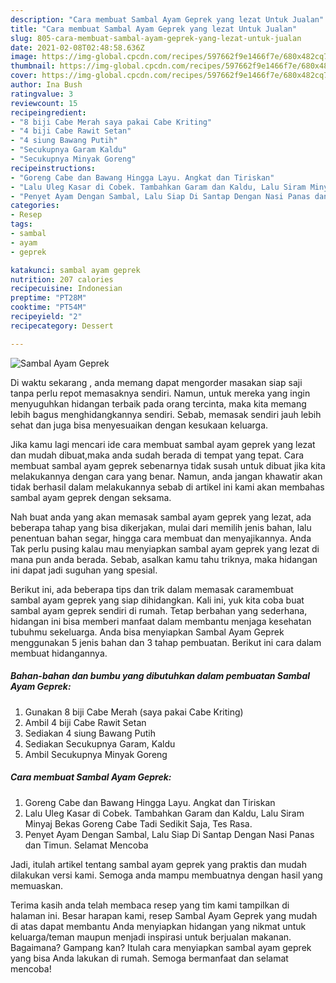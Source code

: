 ```yaml
---
description: "Cara membuat Sambal Ayam Geprek yang lezat Untuk Jualan"
title: "Cara membuat Sambal Ayam Geprek yang lezat Untuk Jualan"
slug: 805-cara-membuat-sambal-ayam-geprek-yang-lezat-untuk-jualan
date: 2021-02-08T02:48:58.636Z
image: https://img-global.cpcdn.com/recipes/597662f9e1466f7e/680x482cq70/sambal-ayam-geprek-foto-resep-utama.jpg
thumbnail: https://img-global.cpcdn.com/recipes/597662f9e1466f7e/680x482cq70/sambal-ayam-geprek-foto-resep-utama.jpg
cover: https://img-global.cpcdn.com/recipes/597662f9e1466f7e/680x482cq70/sambal-ayam-geprek-foto-resep-utama.jpg
author: Ina Bush
ratingvalue: 3
reviewcount: 15
recipeingredient:
- "8 biji Cabe Merah saya pakai Cabe Kriting"
- "4 biji Cabe Rawit Setan"
- "4 siung Bawang Putih"
- "Secukupnya Garam Kaldu"
- "Secukupnya Minyak Goreng"
recipeinstructions:
- "Goreng Cabe dan Bawang Hingga Layu. Angkat dan Tiriskan"
- "Lalu Uleg Kasar di Cobek. Tambahkan Garam dan Kaldu, Lalu Siram Minyaj Bekas Goreng Cabe Tadi Sedikit Saja, Tes Rasa."
- "Penyet Ayam Dengan Sambal, Lalu Siap Di Santap Dengan Nasi Panas dan Timun. Selamat Mencoba"
categories:
- Resep
tags:
- sambal
- ayam
- geprek

katakunci: sambal ayam geprek 
nutrition: 207 calories
recipecuisine: Indonesian
preptime: "PT28M"
cooktime: "PT54M"
recipeyield: "2"
recipecategory: Dessert

---
```



![Sambal Ayam Geprek](https://img-global.cpcdn.com/recipes/597662f9e1466f7e/680x482cq70/sambal-ayam-geprek-foto-resep-utama.jpg)

Di waktu  sekarang , anda memang dapat mengorder masakan siap saji tanpa perlu repot memasaknya sendiri. Namun, untuk mereka yang ingin menyuguhkan hidangan terbaik pada orang tercinta, maka kita memang lebih bagus menghidangkannya sendiri. Sebab, memasak sendiri jauh lebih sehat dan juga bisa menyesuaikan dengan kesukaan keluarga.

Jika kamu lagi mencari ide cara membuat sambal ayam geprek yang lezat dan mudah dibuat,maka anda sudah berada di tempat yang tepat. Cara membuat sambal ayam geprek  sebenarnya tidak susah untuk dibuat jika kita melakukannya dengan cara yang benar. Namun, anda jangan khawatir akan tidak berhasil dalam melakukannya 
sebab di artikel ini kami akan membahas sambal ayam geprek dengan seksama.  



Nah buat anda yang akan memasak sambal ayam geprek yang lezat, ada beberapa tahap yang bisa dikerjakan, mulai dari memilih jenis bahan, lalu penentuan bahan segar, hingga cara membuat dan menyajikannya. Anda Tak perlu pusing kalau mau menyiapkan sambal ayam geprek yang lezat di mana pun anda berada. Sebab, asalkan kamu  tahu triknya, maka hidangan ini dapat jadi suguhan yang spesial.

Berikut ini, ada beberapa tips dan trik dalam memasak caramembuat sambal ayam geprek yang siap dihidangkan. Kali ini, yuk kita coba buat sambal ayam geprek sendiri di rumah. Tetap berbahan yang sederhana, hidangan ini bisa memberi manfaat dalam membantu menjaga kesehatan tubuhmu sekeluarga. Anda bisa menyiapkan Sambal Ayam Geprek menggunakan 5 jenis bahan dan 3 tahap pembuatan. Berikut ini cara dalam membuat hidangannya.

<!--inarticleads1-->

##### Bahan-bahan dan bumbu yang dibutuhkan dalam pembuatan Sambal Ayam Geprek:

1. Gunakan 8 biji Cabe Merah (saya pakai Cabe Kriting)
1. Ambil 4 biji Cabe Rawit Setan
1. Sediakan 4 siung Bawang Putih
1. Sediakan Secukupnya Garam, Kaldu
1. Ambil Secukupnya Minyak Goreng




<!--inarticleads2-->

##### Cara membuat Sambal Ayam Geprek:

1. Goreng Cabe dan Bawang Hingga Layu. Angkat dan Tiriskan
1. Lalu Uleg Kasar di Cobek. Tambahkan Garam dan Kaldu, Lalu Siram Minyaj Bekas Goreng Cabe Tadi Sedikit Saja, Tes Rasa.
1. Penyet Ayam Dengan Sambal, Lalu Siap Di Santap Dengan Nasi Panas dan Timun. Selamat Mencoba




Jadi, itulah artikel tentang  sambal ayam geprek  yang praktis dan mudah dilakukan versi kami. Semoga anda mampu membuatnya dengan hasil yang memuaskan. 

Terima kasih anda telah membaca resep yang tim kami tampilkan di halaman ini. Besar harapan kami, resep  Sambal Ayam Geprek yang mudah di atas dapat membantu Anda menyiapkan hidangan yang nikmat untuk keluarga/teman maupun menjadi inspirasi untuk berjualan makanan. Bagaimana? Gampang kan? Itulah cara menyiapkan sambal ayam geprek yang bisa Anda lakukan di rumah. Semoga bermanfaat dan selamat mencoba!


